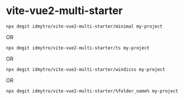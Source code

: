 # vite-vue2-multi-starter

```
npx degit idmytro/vite-vue2-multi-starter/minimal my-project
```

OR

```
npx degit idmytro/vite-vue2-multi-starter/ts my-project
```

OR

```
npx degit idmytro/vite-vue2-multi-starter/windicss my-project
```

OR

```
npx degit idmytro/vite-vue2-multi-starter/%folder_name% my-project
```
